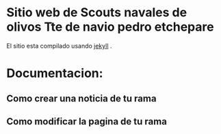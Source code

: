 # Sitio web de Scouts navales de olivos Tte de navio pedro etchepare


El sitio esta compilado usando  [jekyll](https://jekyllrb.com/) .

# Documentacion:

## Como crear una noticia de tu rama

## Como modificar la pagina de tu rama